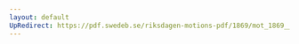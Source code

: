 ```yaml
---
layout: default
UpRedirect: https://pdf.swedeb.se/riksdagen-motions-pdf/1869/mot_1869__ak__00029/mot_1869__ak__00029_002.pdf
---
```


